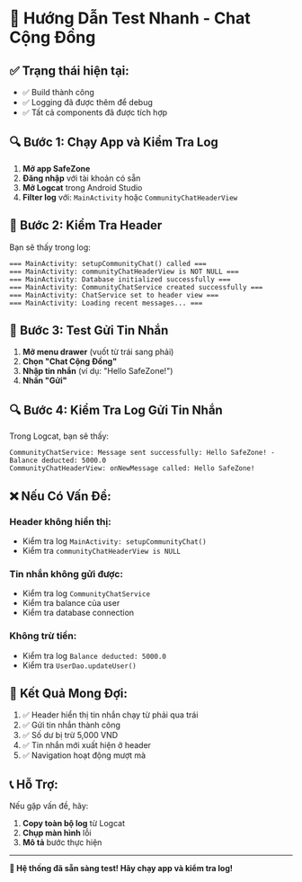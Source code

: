 # 🚀 **Hướng Dẫn Test Nhanh - Chat Cộng Đồng**

## ✅ **Trạng thái hiện tại:**
- ✅ Build thành công
- ✅ Logging đã được thêm để debug
- ✅ Tất cả components đã được tích hợp

## 🔍 **Bước 1: Chạy App và Kiểm Tra Log**

1. **Mở app SafeZone**
2. **Đăng nhập** với tài khoản có sẵn
3. **Mở Logcat** trong Android Studio
4. **Filter log** với: `MainActivity` hoặc `CommunityChatHeaderView`

## 📱 **Bước 2: Kiểm Tra Header**

Bạn sẽ thấy trong log:
```
=== MainActivity: setupCommunityChat() called ===
=== MainActivity: communityChatHeaderView is NOT NULL ===
=== MainActivity: Database initialized successfully ===
=== MainActivity: CommunityChatService created successfully ===
=== MainActivity: ChatService set to header view ===
=== MainActivity: Loading recent messages... ===
```

## 💬 **Bước 3: Test Gửi Tin Nhắn**

1. **Mở menu drawer** (vuốt từ trái sang phải)
2. **Chọn "Chat Cộng Đồng"**
3. **Nhập tin nhắn** (ví dụ: "Hello SafeZone!")
4. **Nhấn "Gửi"**

## 🔍 **Bước 4: Kiểm Tra Log Gửi Tin Nhắn**

Trong Logcat, bạn sẽ thấy:
```
CommunityChatService: Message sent successfully: Hello SafeZone! - Balance deducted: 5000.0
CommunityChatHeaderView: onNewMessage called: Hello SafeZone!
```

## ❌ **Nếu Có Vấn Đề:**

### **Header không hiển thị:**
- Kiểm tra log `MainActivity: setupCommunityChat()`
- Kiểm tra `communityChatHeaderView is NULL`

### **Tin nhắn không gửi được:**
- Kiểm tra log `CommunityChatService`
- Kiểm tra balance của user
- Kiểm tra database connection

### **Không trừ tiền:**
- Kiểm tra log `Balance deducted: 5000.0`
- Kiểm tra `UserDao.updateUser()`

## 🎯 **Kết Quả Mong Đợi:**

1. ✅ Header hiển thị tin nhắn chạy từ phải qua trái
2. ✅ Gửi tin nhắn thành công
3. ✅ Số dư bị trừ 5,000 VND
4. ✅ Tin nhắn mới xuất hiện ở header
5. ✅ Navigation hoạt động mượt mà

## 📞 **Hỗ Trợ:**

Nếu gặp vấn đề, hãy:
1. **Copy toàn bộ log** từ Logcat
2. **Chụp màn hình** lỗi
3. **Mô tả** bước thực hiện

---

**🎉 Hệ thống đã sẵn sàng test! Hãy chạy app và kiểm tra log!**

